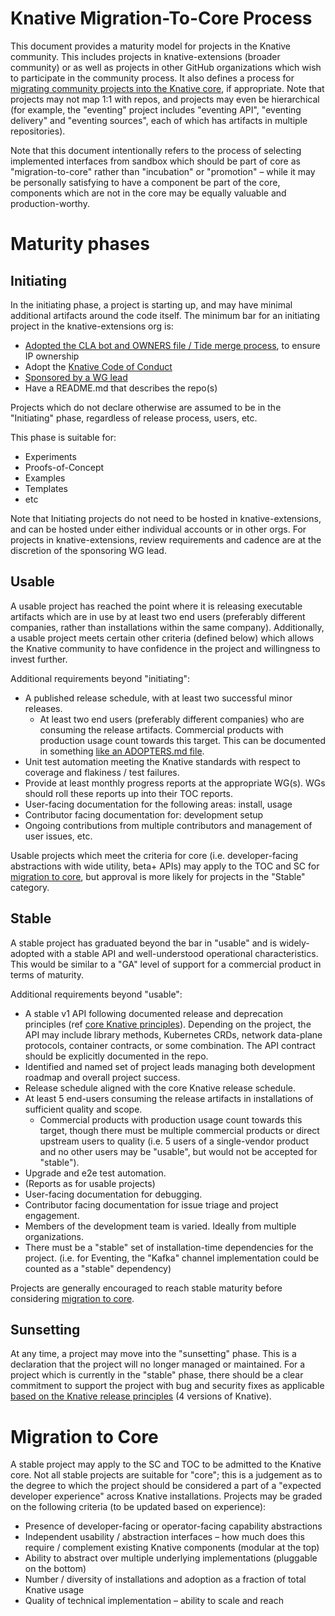 # Knative Migration-To-Core Process

This document provides a maturity model for projects in the Knative community.
This includes projects in knative-extensions (broader community) or as well as
projects in other GitHub organizations which wish to participate in the
community process. It also defines a process for
[migrating community projects into the Knative core](#migration-to-core), if
appropriate. Note that projects may not map 1:1 with repos, and projects may
even be hierarchical (for example, the "eventing" project includes "eventing
API", "eventing delivery" and "eventing sources", each of which has artifacts in
multiple repositories).

Note that this document intentionally refers to the process of selecting
implemented interfaces from sandbox which should be part of core as
"migration-to-core" rather than "incubation" or "promotion" – while it may be
personally satisfying to have a component be part of the core, components which
are not in the core may be equally valuable and production-worthy.

# Maturity phases

## Initiating

In the initiating phase, a project is starting up, and may have minimal
additional artifacts around the code itself. The minimum bar for an initiating
project in the knative-extensions org is:

- [Adopted the CLA bot and OWNERS file / Tide merge process](https://github.com/knative/community/blob/master/mechanics/CREATING-A-SANDBOX-REPO.md#technical-requirements),
  to ensure IP ownership
- Adopt the
  [Knative Code of Conduct](https://github.com/knative/community/blob/master/CODE-OF-CONDUCT.md)
- [Sponsored by a WG lead](https://github.com/knative/community/blob/master/mechanics/CREATING-A-SANDBOX-REPO.md#criteria)
- Have a README.md that describes the repo(s)

Projects which do not declare otherwise are assumed to be in the "Initiating"
phase, regardless of release process, users, etc.

This phase is suitable for:

- Experiments
- Proofs-of-Concept
- Examples
- Templates
- etc

Note that Initiating projects do not need to be hosted in knative-extensions, and
can be hosted under either individual accounts or in other orgs. For projects in
knative-extensions, review requirements and cadence are at the discretion of the
sponsoring WG lead.

## Usable

A usable project has reached the point where it is releasing executable
artifacts which are in use by at least two end users (preferably different
companies, rather than installations within the same company). Additionally, a
usable project meets certain other criteria (defined below) which allows the
Knative community to have confidence in the project and willingness to invest
further.

Additional requirements beyond "initiating":

- A published release schedule, with at least two successful minor releases.
  - At least two end users (preferably different companies) who are consuming
    the release artifacts. Commercial products with production usage count
    towards this target. This can be documented in something
    [like an ADOPTERS.md file](https://www.google.com/url?q=https://github.com/cncf/toc/blob/master/process/graduation_criteria.adoc&sa=D&ust=1597952611892000&usg=AFQjCNFymwghRnNGVqbD0O_01TsfEeto5w).
- Unit test automation meeting the Knative standards with respect to coverage
  and flakiness / test failures.
- Provide at least monthly progress reports at the appropriate WG(s). WGs should
  roll these reports up into their TOC reports.
- User-facing documentation for the following areas: install, usage
- Contributor facing documentation for: development setup
- Ongoing contributions from multiple contributors and management of user
  issues, etc.

Usable projects which meet the criteria for core (i.e. developer-facing
abstractions with wide utility, beta+ APIs) may apply to the TOC and SC for
[migration to core](#migration-to-core), but approval is more likely for
projects in the "Stable" category.

## Stable

A stable project has graduated beyond the bar in "usable" and is widely-adopted
with a stable API and well-understood operational characteristics. This would be
similar to a "GA" level of support for a commercial product in terms of
maturity.

Additional requirements beyond "usable":

- A stable v1 API following documented release and deprecation principles (ref
  [core Knative principles](https://github.com/knative/community/blob/master/mechanics/RELEASE-VERSIONING-PRINCIPLES.md)).
  Depending on the project, the API may include library methods, Kubernetes
  CRDs, network data-plane protocols, container contracts, or some combination.
  The API contract should be explicitly documented in the repo.
- Identified and named set of project leads managing both development roadmap
  and overall project success.
- Release schedule aligned with the core Knative release schedule.
- At least 5 end-users consuming the release artifacts in installations of
  sufficient quality and scope.
  - Commercial products with production usage count towards this target, though
    there must be multiple commercial products or direct upstream users to
    quality (i.e. 5 users of a single-vendor product and no other users may be
    "usable", but would not be accepted for "stable").
- Upgrade and e2e test automation.
- (Reports as for usable projects)
- User-facing documentation for debugging.
- Contributor facing documentation for issue triage and project engagement.
- Members of the development team is varied. Ideally from multiple
  organizations.
- There must be a "stable" set of installation-time dependencies for the
  project. (i.e. for Eventing, the "Kafka" channel implementation could be
  counted as a "stable" dependency)

Projects are generally encouraged to reach stable maturity before considering
[migration to core](#migration-to-core).

## Sunsetting

At any time, a project may move into the "sunsetting" phase. This is a
declaration that the project will no longer managed or maintained. For a project
which is currently in the "stable" phase, there should be a clear commitment to
support the project with bug and security fixes as applicable
[based on the Knative release principles](https://github.com/knative/community/blob/master/mechanics/RELEASE-VERSIONING-PRINCIPLES.md)
(4 versions of Knative).

# Migration to Core

A stable project may apply to the SC and TOC to be admitted to the Knative core.
Not all stable projects are suitable for "core"; this is a judgement as to the
degree to which the project should be considered a part of a "expected developer
experience" across Knative installations. Projects may be graded on the
following criteria (to be updated based on experience):

- Presence of developer-facing or operator-facing capability abstractions
- Independent usability / abstraction interfaces – how much does this require /
  complement existing Knative components (modular at the top)
- Ability to abstract over multiple underlying implementations (pluggable on the
  bottom)
- Number / diversity of installations and adoption as a fraction of total
  Knative usage
- Quality of technical implementation – ability to scale and reach
